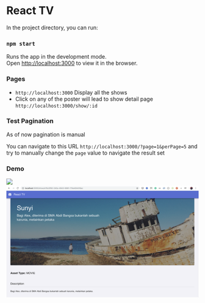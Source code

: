 # React TV

In the project directory, you can run:

### `npm start`

Runs the app in the development mode.<br>
Open [http://localhost:3000](http://localhost:3000) to view it in the browser.

### Pages

- `http://localhost:3000` Display all the shows
- Click on any of the poster will lead to show detail page `http://localhost:3000/show/:id`

### Test Pagination

As of now pagination is manual

You can navigate to this URL `http://localhost:3000/?page=1&perPage=5` and try to manually change the `page` value to navigate the result set

### Demo

<img src="public/shows.png">
<img src="public/show.png">

